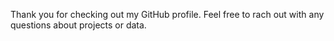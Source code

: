 Thank you for checking out my GitHub profile. Feel free to rach out with any questions about projects or data.
